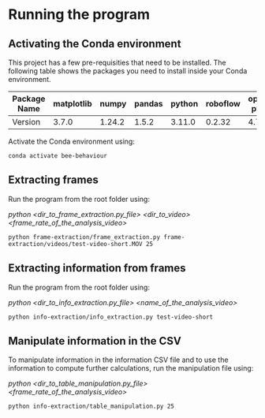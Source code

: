 # Running the program

## Activating the Conda environment
This project has a few pre-requisities that need to be installed. The following table shows the packages you need to install inside your Conda environment.

| Package Name | matplotlib | numpy | pandas | python | roboflow | opencv-python |
| ------------ | ---------- | ----- | ------ | ------ | -------- | ------------- |
| Version      | 3.7.0      | 1.24.2 | 1.5.2  | 3.11.0 | 0.2.32   | 4.7.0.68      |

Activate the Conda environment using:

`conda activate bee-behaviour`

## Extracting frames
Run the program from the root folder using:

*python <dir_to_frame_extraction.py_file> <dir_to_video> <frame_rate_of_the_analysis_video>*

`python frame-extraction/frame_extraction.py frame-extraction/videos/test-video-short.MOV 25`

## Extracting information from frames
Run the program from the root folder using:

*python <dir_to_info_extraction.py_file> <name_of_the_analysis_video>*

`python info-extraction/info_extraction.py test-video-short`

## Manipulate information in the CSV
To manipulate information in the information CSV file and to use the information to compute further calculations, run the manipulation file using:

*python <dir_to_table_manipulation.py_file> <frame_rate_of_the_analysis_video>*

`python info-extraction/table_manipulation.py 25`